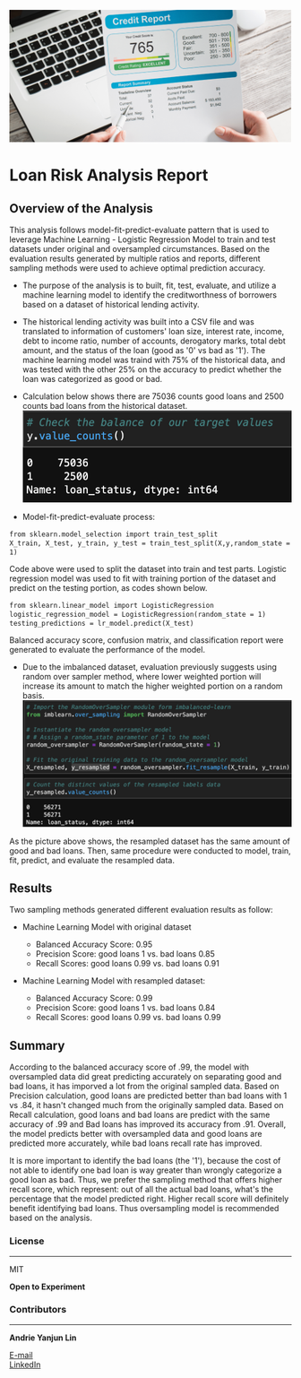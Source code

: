 ![pic](pics/header.png)
# Loan Risk Analysis Report

## Overview of the Analysis

This analysis follows model-fit-predict-evaluate pattern that is used to leverage Machine Learning - Logistic Regression Model to train and test datasets under original and oversampled circumstances. Based on the evaluation results generated by multiple ratios and reports, different sampling methods were used to achieve optimal prediction accuracy.

* The purpose of the analysis is to built, fit, test, evaluate, and utilize a machine learning model to identify the creditworthness of borrowers based on a dataset of historical lending activity.

* The historical lending activity was built into a CSV file and was translated to information of customers' loan size, interest rate, income, debt to income ratio, number of accounts, derogatory marks, total debt amount, and the status of the loan (good as '0' vs bad as '1'). The machine learning model was traind with 75% of the historical data, and was tested with the other 25% on the accuracy to predict whether the loan was categorized as good or bad.

* Calculation below shows there are 75036 counts good loans and 2500 counts bad loans from the historical dataset.
![pic](pics/1.png)

* Model-fit-predict-evaluate process:

```
from sklearn.model_selection import train_test_split
X_train, X_test, y_train, y_test = train_test_split(X,y,random_state = 1)
```

Code above were used to split the dataset into train and test parts. Logistic regression model was used to fit with training portion of the dataset and predict on the testing portion, as codes shown below.

```
from sklearn.linear_model import LogisticRegression
logistic_regression_model = LogisticRegression(random_state = 1)
testing_predictions = lr_model.predict(X_test)
```
Balanced accuracy score, confusion matrix, and classification report were generated to evaluate the performance of the model.

* Due to the imbalanced dataset, evaluation previously suggests using random over sampler method, where lower weighted portion will increase its amount to match the higher weighted portion on a random basis.
![pic](pics/2.png)

As the picture above shows, the resampled dataset has the same amount of good and bad loans. Then, same procedure were conducted to model, train, fit, predict, and evaluate the resampled data.


## Results
Two sampling methods generated different evaluation results as follow:

* Machine Learning Model with original dataset
  * Balanced Accuracy Score: 0.95
  * Precision Score: good loans 1 vs. bad loans 0.85
  * Recall Scores: good loans 0.99 vs. bad loans 0.91


* Machine Learning Model with resampled dataset:
  * Balanced Accuracy Score: 0.99
  * Precision Score: good loans 1 vs. bad loans 0.84
  * Recall Scores: good loans 0.99 vs. bad loans 0.99


## Summary

According to the balanced accuracy score of .99, the model with oversampled data did great predicting accurately on separating good and bad loans, it has imporved a lot from the original sampled data. Based on Precision calculation, good loans are predicted better than bad loans with 1 vs .84, it hasn't changed much from the originally sampled data. Based on Recall calculation, good loans and bad loans are predict with the same accuracy of .99 and Bad loans has improved its accuracy from .91. Overall, the model predicts better with oversampled data and good loans are predicted more accurately, while bad loans recall rate has improved.

It is more important to identify the bad loans (the '1'), because the cost of not able to identify one bad loan is way greater than wrongly categorize a good loan as bad. Thus, we prefer the sampling method that offers higher recall score, which represent: out of all the actual bad loans, what's the percentage that the model predicted right. Higher recall score will definitely benefit identifying bad loans. Thus oversampling model is recommended based on the analysis.

### License
---

MIT

**Open to Experiment**

### Contributors
---
**Andrie Yanjun Lin**

[E-mail](yanjun.lin.andrie@gmail.com)    
[LinkedIn](https://www.linkedin.com/in/yanjun-linked)

